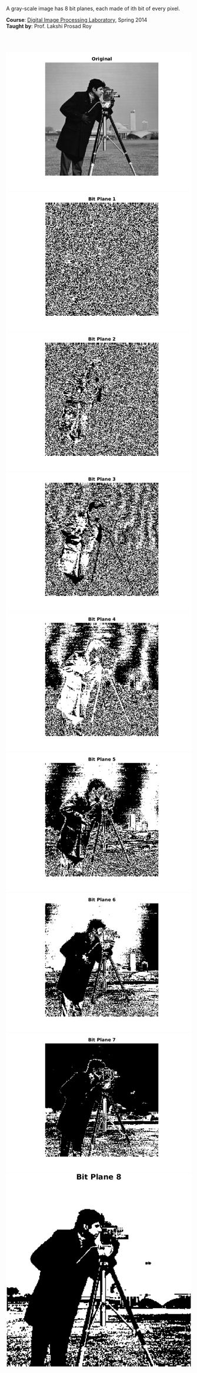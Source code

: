 A gray-scale image has 8 bit planes, each made of ith bit of every pixel.

**Course**: [Digital Image Processing Laboratory], Spring 2014<br>
**Taught by**: Prof. Lakshi Prosad Roy

[Digital Image Processing Laboratory]: https://github.com/nitrece/digital-image-processing-laboratory

<br>
<br>

![](Results/00.%20Original.png)<br>
![](Results/01.%20Bit%20Plane%201.png)<br>
![](Results/02.%20Bit%20Plane%202.png)<br>
![](Results/03.%20Bit%20Plane%203.png)<br>
![](Results/04.%20Bit%20Plane%204.png)<br>
![](Results/05.%20Bit%20Plane%205.png)<br>
![](Results/06.%20Bit%20Plane%206.png)<br>
![](Results/07.%20Bit%20Plane%207.png)<br>
![](Results/08.%20Bit%20Plane%208.png)<br>
